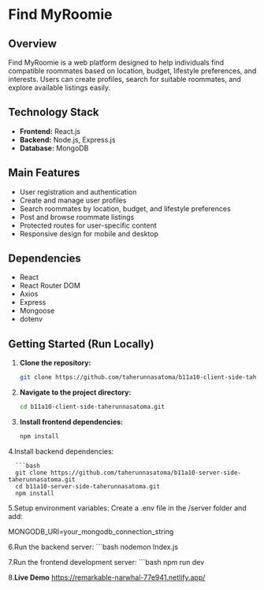 # Find MyRoomie

## Overview
Find MyRoomie is a web platform designed to help individuals find compatible roommates based on location, budget, lifestyle preferences, and interests. Users can create profiles, search for suitable roommates, and explore available listings easily.



## Technology Stack
- **Frontend:** React.js  
- **Backend:** Node.js, Express.js  
- **Database:** MongoDB  


## Main Features
- User registration and authentication  
- Create and manage user profiles  
- Search roommates by location, budget, and lifestyle preferences  
- Post and browse roommate listings  
- Protected routes for user-specific content  
- Responsive design for mobile and desktop

## Dependencies
- React  
- React Router DOM  
- Axios  
- Express  
- Mongoose  
- dotenv  


## Getting Started (Run Locally)

1. **Clone the repository:**  
   ```bash
   git clone https://github.com/taherunnasatoma/b11a10-client-side-taherunnasatoma.git

 2. **Navigate to the project directory:**
    ```bash
    cd b11a10-client-side-taherunnasatoma.git
3. **Install frontend dependencies:**
      ```bash
      npm install

4.Install backend dependencies:

      ```bash
      git clone https://github.com/taherunnasatoma/b11a10-server-side-taherunnasatoma.git
      cd b11a10-server-side-taherunnasatoma.git
      npm install

5.Setup environment variables:
Create a .env file in the /server folder and add:

MONGODB_URI=your_mongodb_connection_string

6.Run the backend server:
      ```bash
      nodemon Index.js

7.Run the frontend development server:
       ```bash
       npm run dev

8.**Live Demo**
https://remarkable-narwhal-77e941.netlify.app/



